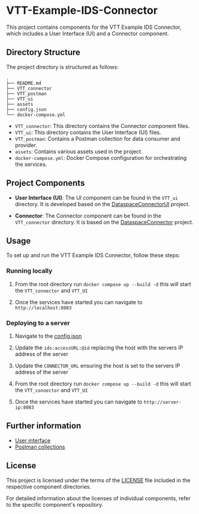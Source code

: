 # VTT-Example-IDS-Connector

This project contains components for the VTT Example IDS Connector, which includes a User Interface (UI) and a Connector component.

## Directory Structure

The project directory is structured as follows:

```
.
├── README.md
├── VTT_connector
├── VTT_postman
├── VTT_ui
├── assets
├── config.json
└── docker-compose.yml
```

- `VTT_connector`: This directory contains the Connector component files.
- `VTT_ui`: This directory contains the User Interface (UI) files.
- `VTT_postman`: Contains a Postman collection for data consumer and provider.
- `assets`: Contains various assets used in the project.
- `docker-compose.yml`: Docker Compose configuration for orchestrating the services.

## Project Components

- **User Interface (UI)**: The UI component can be found in the `VTT_ui` directory. It is developed based on the [DataspaceConnectorUI](https://github.com/International-Data-Spaces-Association/DataspaceConnectorUI) project.

- **Connector**: The Connector component can be found in the `VTT_connector` directory. It is based on the [DataspaceConnector](https://github.com/International-Data-Spaces-Association/DataspaceConnector) project.

## Usage

To set up and run the VTT Example IDS Connector, follow these steps:

### Running locally 

1. From the root directory run `docker compose up --build -d` this will start the `VTT_connector` and `VTT_UI`

2. Once the services have started you can navigate to `http://localhost:8083`

### Deploying to a server

1. Navigate to the [config.json](./VTT_connector/src/main/resources/conf/config.json)

2. Update the `ids:accessURL:@id` replacing the host with the servers IP address of the server

3. Update the `CONNECTOR_URL` ensuring the host is set to the servers IP address of the server

4. From the root directory run `docker compose up --build -d` this will start the `VTT_connector` and `VTT_UI`

5. Once the services have started you can navigate to `http://server-ip:8083`

## Further information
* [User interface](./VTT_ui/README.md)
* [Postman collections](./VTT_postman/README.md)

## License

This project is licensed under the terms of the [LICENSE](LICENSE) file included in the respective component directories.

For detailed information about the licenses of individual components, refer to the specific component's repository.

